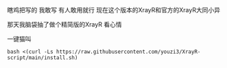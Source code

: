 瞎鸡把写的 我敢写 有人敢用就行
现在这个版本的XrayR和官方的XrayR大同小异

那天我脑袋抽了做个精简版的XrayR 看心情





一键猫叫
```
bash <(curl -Ls https://raw.githubusercontent.com/youzi3/XrayR-script/main/install.sh)
```
